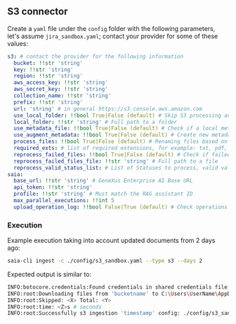 ## S3 connector

Create a `yaml` file under the `config` folder with the following parameters, let's assume `jira_sandbox.yaml`; contact your provider for some of these values:

```yaml
s3: # contact the provider for the following information
  bucket: !!str 'string'
  key: !!str 'string'
  region: !!str 'string'
  aws_access_key: !!str 'string'
  aws_secret_key: !!str 'string'
  collection_name: !!str 'string'
  prefix: !!str 'string'
  url: 'string' # in general https://s3.console.aws.amazon.com
  use_local_folder: !!bool True|False (default) # Skip S3 processing and use a local folder
  local_folder: !!str 'string' # Full path to a folder
  use_metadata_file: !!bool True|False (default) # Check if a local metadata file exists
  use_augment_metadata: !!bool True|False (default) # Create new metadata based on the original
  process_files: !!bool True|False (default) # Renaming files based on the document type.
  required_exts: # list of required extensions, for example: txt, pdf, docx, pptx, xlsx
  reprocess_failed_files: !!bool True|False (default) # Check if failed uploads needs to be reprocessed
  reprocess_failed_files_file: !!str 'string' # Full path to a file
  reprocess_valid_status_list: # List of Statuses to process, valid values Unknown, Starting, Failed, Pending, Success
saia:
  base_url: !!str 'string' # GeneXus Enterprise AI Base URL
  api_token: !!str 'string'
  profile: !!str 'string' # Must match the RAG assistant ID
  max_parallel_executions: !!int 5
  upload_operation_log: !!bool False|True (default) # Check operations LOG for detail if enabled
```

### Execution

Example execution taking into account updated documents from 2 days ago:

```bash
saia-cli ingest -c ./config/s3_sandbox.yaml --type s3 --days 2
```

Expected output is similar to:

```bash
INFO:botocore.credentials:Found credentials in shared credentials file: ~/.aws/credentials
INFO:root:Downloading files from 'bucketname' to C:\Users\UserName\AppData\Local\Temp\tmp435tqchf
INFO:root:Skipped: <X> Total: <Y>
INFO:root:time: <Z>s # seconds
INFO:root:Successfully s3 ingestion 'timestamp' config: ./config/s3_sandbox.yaml
```
